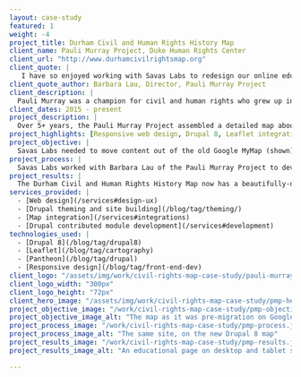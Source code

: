 ```yaml
---
layout: case-study
featured: 1
weight: -4
project_title: Durham Civil and Human Rights History Map
client_name: Pauli Murray Project, Duke Human Rights Center
client_url: "http://www.durhamcivilrightsmap.org"
client_quote: |
   I have so enjoyed working with Savas Labs to redesign our online educational civil and human rights activism map. The Savas Labs staff are knowledgeable, creative problem solvers with a real commitment to Durham and to social justice. The map is now sleek and easier to use, the best since we started it in 2009.
client_quote_author: Barbara Lau, Director, Pauli Murray Project
client_description: |
  Pauli Murray was a champion for civil and human rights who grew up in Durham. Her insights and vision continue to resonate powerfully in our times. To build a better Durham the Pauli Murray Project engages a diversity of residents to lift up the vision and legacy of activist, scholar, feminist, poet, and priest Pauli Murray in order to tackle enduring inequities and injustice in our community.
client_dates: 2015 - present
project_description: |
  Over 5+ years, the Pauli Murray Project assembled a detailed map about Durham's Civil and Human Rights history. But their data was locked in a proprietary Google Map, which broke after an API update. Savas Labs worked with the Pauli Murray Project to create a fresh responsive design to showcase the rich detail of these important stories.
project_highlights: [Responsive web design, Drupal 8, Leaflet integration, Drupal contributed module development]
project_objective: |
  Savas Labs needed to move content out of the old Google MyMap (shown), and provide a map which was easy to navigate but also held detailed content for each point, spanning text write-ups, photos, and audio documentary pieces. We also wanted to create a structure that would make it easy for future Duke students working with the Center to add content to the map.
project_process: |
  Savas Labs worked with Barbara Lau of the Pauli Murray Project to develop wireframes for the new site, and built out a custom Drupal 8 theme incorporating maps both on the front page and on individual site pages. We hosted code sprints to get the [Views GeoJSON](https://www.drupal.org/project/views_geojson) module ported to Drupal 8, and even worked on updating Durham's neighborhood descriptions in OpenStreetMap so that the names of historically African-American neighborhoods would show up on the [CartoDB basemap](https://cartodb.com/location-data-services/basemaps/) for the new site and elsewhere.
project_results: |
  The Durham Civil and Human Rights History Map now has a beautifully-designed, and responsive, online home, which visitors and native Durhamites alike can use to tour the city. Savas Labs has also written a [number](/2015/06/10/d8-theming-basics.html) [of](/2015/07/06/map-in-drupal-8.html) [highly-viewed](/2015/05/18/mapping-geojson.html) [blog](/2015/09/03/sassy-drupal-theming-part-3.html) [posts](/2015/11/05/drupal-web-mapping.html) documenting what we've learned about Drupal 8 theming and mapping from the project.
services_provided: |
  - [Web design](/services#design-ux)
  - [Drupal theming and site building](/blog/tag/theming/)
  - [Map integration](/services#integrations)
  - [Drupal contributed module development](/services#development)
technologies_used: |
  - [Drupal 8](/blog/tag/drupal8)
  - [Leaflet](/blog/tag/cartography)
  - [Pantheon](/blog/tag/drupal)
  - [Responsive design](/blog/tag/front-end-dev)
client_logo: "/assets/img/work/civil-rights-map-case-study/pauli-murray-logo.png"
client_logo_width: "300px"
client_logo_height: "72px"
client_hero_image: "/assets/img/work/civil-rights-map-case-study/pmp-hero.jpg"
project_objective_image: "/work/civil-rights-map-case-study/pmp-objective.jpg"
project_objective_image_alt: "The map as it was pre-migration on Google Maps"
project_process_image: "/work/civil-rights-map-case-study/pmp-process.jpg"
project_process_image_alt: "The same site, on the new Drupal 8 map"
project_results_image: "/work/civil-rights-map-case-study/pmp-results.jpg"
project_results_image_alt: "An educational page on desktop and tablet screens"

---
```

